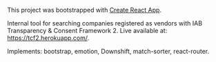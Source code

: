 This project was bootstrapped with [Create React App](https://github.com/facebook/create-react-app).

Internal tool for searching companies registered as vendors with IAB Transparency & Consent Framework 2. Live available at: https://tcf2.herokuapp.com/.

Implements: bootstrap, emotion, Downshift, match-sorter, react-router.
